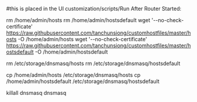 #this is placed in the UI customization/scripts/Run After Router Started:

rm /home/admin/hosts
rm /home/admin/hostsdefault
wget '--no-check-certificate' https://raw.githubusercontent.com/tanchunsiong/customhostfiles/master/hosts -O /home/admin/hosts
wget '--no-check-certificate' https://raw.githubusercontent.com/tanchunsiong/customhostfiles/master/hostsdefault -O /home/admin/hostsdefault

rm /etc/storage/dnsmasq/hosts
rm /etc/storage/dnsmasq/hostsdefault

cp /home/admin/hosts /etc/storage/dnsmasq/hosts
cp /home/admin/hostsdefault /etc/storage/dnsmasq/hostsdefault

killall dnsmasq
dnsmasq